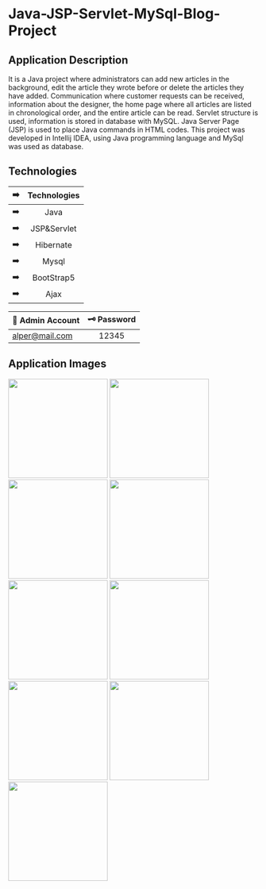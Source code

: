 # Java-JSP-Servlet-MySql-Blog-Project

## Application Description
It is a Java project where administrators can add new articles in the background, edit the article they wrote before or delete the articles they have added. Communication where customer requests can be received, information about the designer, the home page where all articles are listed in chronological order, and the entire article can be read. Servlet structure is used, information is stored in database with MySQL. Java Server Page (JSP) is used to place Java commands in HTML codes.
This project was developed in Intellij IDEA, using Java programming language and MySql was used as database.

## Technologies
| :arrow_right:| Technologies  | 
| ------------- |:-------------:|
| :arrow_right: | Java  | 
| :arrow_right:| JSP&Servlet   | 
| :arrow_right: |Hibernate  | 
| :arrow_right: | Mysql | 
| :arrow_right:| BootStrap5  | 
| :arrow_right: | Ajax | 

| 🔐 Admin Account | 🗝️ Password |
| ------------- |:-------------:|
| alper@mail.com	 | 12345 |


## Application Images
<p>
<a href="https://github.com/aalperyilmaz/Java-JSP-Servlet-MySql-Blog-Project/blob/main/g%C3%B6rseller/Alper-Y%C4%B1lmaz-BlogPprojesi-Sunumu-page-2.jpg" width="200" target="_blank">
<img src="https://github.com/aalperyilmaz/Java-JSP-Servlet-MySql-Blog-Project/blob/main/g%C3%B6rseller/Alper-Y%C4%B1lmaz-BlogPprojesi-Sunumu-page-2.jpg" width="200" style="max-width:100%;"></a>  

<a href="https://github.com/aalperyilmaz/Java-JSP-Servlet-MySql-Blog-Project/blob/main/g%C3%B6rseller/Alper-Y%C4%B1lmaz-BlogPprojesi-Sunumu-page-3.jpg" width="200" target="_blank">
<img src="https://github.com/aalperyilmaz/Java-JSP-Servlet-MySql-Blog-Project/blob/main/g%C3%B6rseller/Alper-Y%C4%B1lmaz-BlogPprojesi-Sunumu-page-3.jpg" width="200" style="max-width:100%;"></a>
  
<a href="https://github.com/aalperyilmaz/Java-JSP-Servlet-MySql-Blog-Project/blob/main/g%C3%B6rseller/Alper-Y%C4%B1lmaz-BlogPprojesi-Sunumu-page-4.jpg" width="200" target="_blank">
<img src="https://github.com/aalperyilmaz/Java-JSP-Servlet-MySql-Blog-Project/blob/main/g%C3%B6rseller/Alper-Y%C4%B1lmaz-BlogPprojesi-Sunumu-page-4.jpg" width="200" style="max-width:100%;"></a>
    
<a href="https://github.com/aalperyilmaz/Java-JSP-Servlet-MySql-Blog-Project/blob/main/g%C3%B6rseller/Alper-Y%C4%B1lmaz-BlogPprojesi-Sunumu-page-5.jpg" width="200" target="_blank">
<img src="https://github.com/aalperyilmaz/Java-JSP-Servlet-MySql-Blog-Project/blob/main/g%C3%B6rseller/Alper-Y%C4%B1lmaz-BlogPprojesi-Sunumu-page-5.jpg" width="200" style="max-width:100%;"></a>
  
  
<a href="https://github.com/aalperyilmaz/Java-JSP-Servlet-MySql-Blog-Project/blob/main/g%C3%B6rseller/Alper-Y%C4%B1lmaz-BlogPprojesi-Sunumu-page-6.jpg" width="200" target="_blank">
<img src="https://github.com/aalperyilmaz/Java-JSP-Servlet-MySql-Blog-Project/blob/main/g%C3%B6rseller/Alper-Y%C4%B1lmaz-BlogPprojesi-Sunumu-page-6.jpg" width="200" style="max-width:100%;"></a>
  
<a href="https://github.com/aalperyilmaz/Java-JSP-Servlet-MySql-Blog-Project/blob/main/g%C3%B6rseller/Alper-Y%C4%B1lmaz-BlogPprojesi-Sunumu-page-7.jpg" width="200" target="_blank">
<img src="https://github.com/aalperyilmaz/Java-JSP-Servlet-MySql-Blog-Project/blob/main/g%C3%B6rseller/Alper-Y%C4%B1lmaz-BlogPprojesi-Sunumu-page-7.jpg" width="200" style="max-width:100%;">
  </a>
 
<a href="https://github.com/aalperyilmaz/Java-JSP-Servlet-MySql-Blog-Project/blob/main/g%C3%B6rseller/Alper-Y%C4%B1lmaz-BlogPprojesi-Sunumu-page-8.jpg" width="200" target="_blank">
<img src="https://github.com/aalperyilmaz/Java-JSP-Servlet-MySql-Blog-Project/blob/main/g%C3%B6rseller/Alper-Y%C4%B1lmaz-BlogPprojesi-Sunumu-page-8.jpg" width="200" style="max-width:100%;"></a>
  
<a href="https://github.com/aalperyilmaz/Java-JSP-Servlet-MySql-Blog-Project/blob/main/g%C3%B6rseller/Alper-Y%C4%B1lmaz-BlogPprojesi-Sunumu-page-9.jpg" width="200" target="_blank">
<img src="https://github.com/aalperyilmaz/Java-JSP-Servlet-MySql-Blog-Project/blob/main/g%C3%B6rseller/Alper-Y%C4%B1lmaz-BlogPprojesi-Sunumu-page-9.jpg" width="200" style="max-width:100%;"></a>
  
<a href="https://github.com/aalperyilmaz/Java-JSP-Servlet-MySql-Blog-Project/blob/main/g%C3%B6rseller/Alper-Y%C4%B1lmaz-BlogPprojesi-Sunumu-page-10.jpg" width="200" target="_blank">
<img src="https://github.com/aalperyilmaz/Java-JSP-Servlet-MySql-Blog-Project/blob/main/g%C3%B6rseller/Alper-Y%C4%B1lmaz-BlogPprojesi-Sunumu-page-10.jpg" width="200" style="max-width:100%;"></a>
  

</p>

